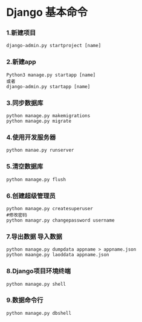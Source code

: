 # Django 基本命令

### 1.新建项目

```
django-admin.py startproject [name]
```

### 2.新建app

```
Python3 manage.py startapp [name]
或者
django-admin.py startapp [name]
```

### 3.同步数据库

```
python manage.py makemigrations
python manage.py migrate
```

### 4.使用开发服务器

```
python manae.py runserver
```

### 5.清空数据库

```
python manage.py flush
```

### 6.创建超级管理员

```
python manage.py createsuperuser
#修改密码
python managr.py changepassword username
```

### 7.导出数据 导入数据

```
python manage.py dumpdata appname > appname.json
python maange.py laoddata appname.json
```

### 8.Django项目环境终端

```
python manage.py shell
```

### 9.数据命令行

```
python manage.py dbshell
```



